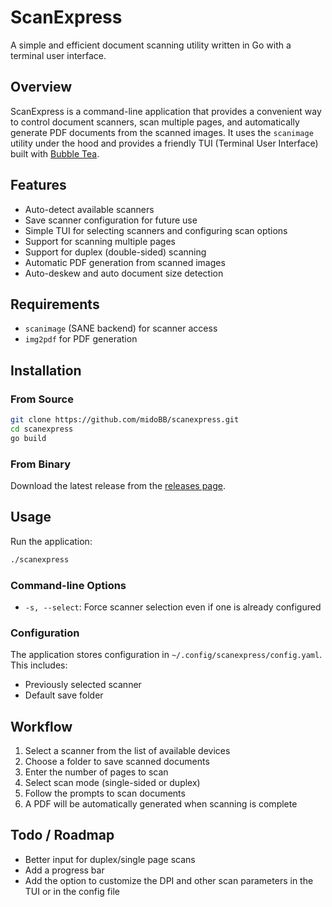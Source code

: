 # ScanExpress

A simple and efficient document scanning utility written in Go with a terminal user interface.

## Overview

ScanExpress is a command-line application that provides a convenient way to control document scanners, scan multiple pages, and automatically generate PDF documents from the scanned images. It uses the `scanimage` utility under the hood and provides a friendly TUI (Terminal User Interface) built with [Bubble Tea](https://github.com/charmbracelet/bubbletea).

## Features

- Auto-detect available scanners
- Save scanner configuration for future use
- Simple TUI for selecting scanners and configuring scan options
- Support for scanning multiple pages
- Support for duplex (double-sided) scanning
- Automatic PDF generation from scanned images
- Auto-deskew and auto document size detection

## Requirements

- `scanimage` (SANE backend) for scanner access
- `img2pdf` for PDF generation

## Installation

### From Source

```bash
git clone https://github.com/midoBB/scanexpress.git
cd scanexpress
go build
```

### From Binary

Download the latest release from the [releases page](https://github.com/midoBB/scanexpress/releases).

## Usage

Run the application:

```bash
./scanexpress
```

### Command-line Options

- `-s, --select`: Force scanner selection even if one is already configured

### Configuration

The application stores configuration in `~/.config/scanexpress/config.yaml`. This includes:

- Previously selected scanner
- Default save folder

## Workflow

1. Select a scanner from the list of available devices
2. Choose a folder to save scanned documents
3. Enter the number of pages to scan
4. Select scan mode (single-sided or duplex)
5. Follow the prompts to scan documents
6. A PDF will be automatically generated when scanning is complete

## Todo / Roadmap

- Better input for duplex/single page scans
- Add a progress bar
- Add the option to customize the DPI and other scan parameters in the TUI or in the config file
